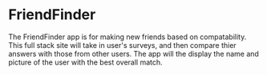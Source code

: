 # FriendFinder

The FriendFinder app is for making new friends based on compatability.  This full stack site will take in user's surveys, and then compare thier answers with those from other users.  The app will the display the name and picture of the user with the best overall match.

